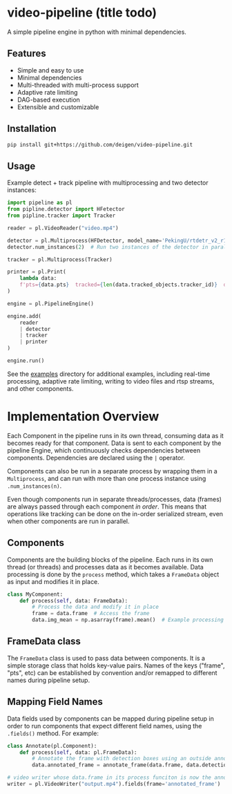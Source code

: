 video-pipeline (title todo)
==============


A simple pipeline engine in python with minimal dependencies.


## Features

- Simple and easy to use
- Minimal dependencies
- Multi-threaded with multi-process support
- Adaptive rate limiting
- DAG-based execution
- Extensible and customizable

## Installation

```bash
pip install git+https://github.com/deigen/video-pipeline.git
```

## Usage

Example detect + track pipeline with multiprocessing and two detector instances:

```python
import pipeline as pl
from pipline.detector import HFetector
from pipline.tracker import Tracker

reader = pl.VideoReader("video.mp4")

detector = pl.Multiprocess(HFDetector, model_name='PekingU/rtdetr_v2_r18vd')
detector.num_instances(2)  # Run two instances of the detector in parallel

tracker = pl.Multiprocess(Tracker)

printer = pl.Print(
    lambda data:
    f'pts={data.pts}  tracked={len(data.tracked_objects.tracker_id)}  detected={len(data.detections["boxes"])}  fps={engine.get_fps():.3f}'
)

engine = pl.PipelineEngine()

engine.add(
    reader
    | detector
    | tracker
    | printer
)

engine.run()
```

See the [examples](examples) directory for additional examples, including real-time
processing, adaptive rate limiting, writing to video files and rtsp streams,
and other components.



Implementation Overview
=======================

Each Component in the pipeline runs in its own thread, consuming data as it
becomes ready for that component.  Data is sent to each component by the
pipeline Engine, which continuously checks dependencies between components.
Dependencies are declared using the `|` operator.

Components can also be run in a separate process by wrapping them in a `Multiprocess`,
and can run with more than one process instance using `.num_instances(n)`.

Even though components run in separate threads/processes, data (frames) are always passed
through each component *in order*.  This means that operations like tracking can be done
on the in-order serialized stream, even when other components are run in parallel.

## Components

Components are the building blocks of the pipeline.  Each runs in its own thread (or threads)
and processes data as it becomes available.  Data processing is done by the `process` method,
which takes a `FrameData` object as input and modifies it in place.

```python
class MyComponent:
    def process(self, data: FrameData):
        # Process the data and modify it in place
        frame = data.frame  # Access the frame
        data.img_mean = np.asarray(frame).mean()  # Example processing
```


## FrameData class

The `FrameData` class is used to pass data between components.  It is a simple
storage class that holds key-value pairs.  Names of the keys ("frame", "pts", etc)
can be established by convention and/or remapped to different names during pipeline setup.


## Mapping Field Names

Data fields used by components can be mapped during pipeline setup in order to run
components that expect different field names, using the `.fields()` method.  For example:

```python
class Annotate(pl.Component):
    def process(self, data: pl.FrameData):
        # Annotate the frame with detection boxes using an outside annotate_frame function
        data.annotated_frame = annotate_frame(data.frame, data.detections)

# video writer whose data.frame in its process funciton is now the annotated_frame
writer = pl.VideoWriter("output.mp4").fields(frame='annotated_frame')
```

